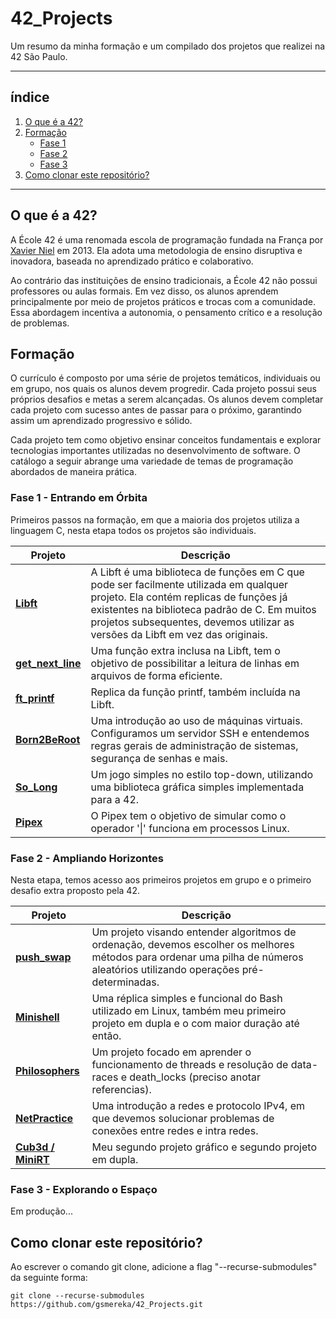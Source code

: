 # 42_Projects

Um resumo da minha formação e um compilado dos projetos que realizei na 42 São Paulo.

*******

## índice

1. [O que é a 42?](#1)
1. [Formação](#1.5)
	- [Fase 1](#2)
	- [Fase 2](#3)
	- [Fase 3](#4)
1. [Como clonar este repositório?](#5)

*******

<div id='1'/>

## O que é a 42?

A École 42 é uma renomada escola de programação fundada na França por [Xavier Niel](https://www.forbes.com/profile/xavier-niel/) em 2013. Ela adota uma metodologia de ensino disruptiva e inovadora, baseada no aprendizado prático e colaborativo.

Ao contrário das instituições de ensino tradicionais, a École 42 não possui professores ou aulas formais. Em vez disso, os alunos aprendem principalmente por meio de projetos práticos e trocas com a comunidade. Essa abordagem incentiva a autonomia, o pensamento crítico e a resolução de problemas.

<div id='1.5'/>

## Formação

O currículo é composto por uma série de projetos temáticos, individuais ou em grupo, nos quais os alunos devem progredir. Cada projeto possui seus próprios desafios e metas a serem alcançadas. Os alunos devem completar cada projeto com sucesso antes de passar para o próximo, garantindo assim um aprendizado progressivo e sólido.

Cada projeto tem como objetivo ensinar conceitos fundamentais e explorar tecnologias importantes utilizadas no desenvolvimento de software. O catálogo a seguir abrange uma variedade de temas de programação abordados de maneira prática.

<div id='2'/>

### Fase 1 - Entrando em Órbita

Primeiros passos na formação, em que a maioria dos projetos utiliza a linguagem C, nesta etapa todos os projetos são individuais.

| Projeto | Descrição |
| --- | ---|
| **[Libft](https://github.com/gsmereka/Libtf)** | A Libft é uma biblioteca de funções em C que pode ser facilmente utilizada em qualquer projeto. Ela contém replicas de funções já existentes na biblioteca padrão de C. Em muitos projetos subsequentes, devemos utilizar as versões da Libft em vez das originais. |
| **[get_next_line](https://github.com/gsmereka/get_next_line)** | Uma função extra inclusa na Libft, tem o objetivo de possibilitar a leitura de linhas em arquivos de forma eficiente. |
| **[ft_printf](https://github.com/gsmereka/ft_printf)** | Replica da função printf, também incluída na Libft. |
| **[Born2BeRoot](https://github.com/gsmereka/born2beroot)** | Uma introdução ao uso de máquinas virtuais. Configuramos um servidor SSH e entendemos regras gerais de administração de sistemas, segurança de senhas e mais. |
| **[So_Long](https://github.com/gsmereka/So_long)** | Um jogo simples no estilo top-down, utilizando uma biblioteca gráfica simples implementada para a 42. |
| **[Pipex](https://github.com/gsmereka/Pipex)** | O Pipex tem o objetivo de simular como o operador '\|' funciona em processos Linux. |

<div id='3'/>

### Fase 2 - Ampliando Horizontes

Nesta etapa, temos acesso aos primeiros projetos em grupo e o primeiro desafio extra proposto pela 42.

| Projeto | Descrição |
| --- | ---|
| **[push_swap](https://github.com/gsmereka/push_swap)** | Um projeto visando entender algoritmos de ordenação, devemos escolher os melhores métodos para ordenar uma pilha de números aleatórios utilizando operações pré-determinadas.
| **[Minishell](https://github.com/gsmereka/Minishell)** | Uma réplica simples e funcional do Bash utilizado em Linux, também meu primeiro projeto em dupla e o com maior duração até então. |
| **[Philosophers](https://github.com/gsmereka/Philosophers)** | Um projeto focado em aprender o funcionamento de threads e resolução de data-races e death_locks (preciso anotar referencias). |
| **[NetPractice](https://github.com/gsmereka/netpractice)** | Uma introdução a redes e protocolo IPv4, em que devemos solucionar problemas de conexões entre redes e intra redes. |
| **[Cub3d / MiniRT](https://github.com/gsmereka/minirt)** | Meu segundo projeto gráfico e segundo projeto em dupla. |

<div id='4'/>

### Fase 3 - Explorando o Espaço

Em produção...

<div id='5'/>

## Como clonar este repositório?

Ao escrever o comando git clone, adicione a flag "--recurse-submodules" da seguinte forma:<br>

`git clone --recurse-submodules https://github.com/gsmereka/42_Projects.git`
